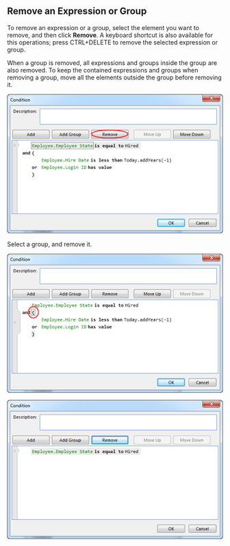 ## Remove an Expression or Group

To remove an expression or a group, select the element you want to remove, and then click **Remove**. A keyboard shortcut is also available for this operations; press CTRL+DELETE to remove the selected expression or group.

When a group is removed, all expressions and groups inside the group are also removed. To keep the contained expressions and groups when removing a group, move all the elements outside the group before removing it.

![ID6AFF6CB23E9A4DF4.png](media/ID6AFF6CB23E9A4DF4.png)

Select a group, and remove it.

![ID41124D99BF3F4313.png](media/ID41124D99BF3F4313.png)

![ID529C0476F3CC428F.png](media/ID529C0476F3CC428F.png)